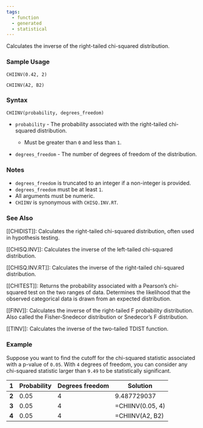 ```yaml
---
tags:
  - function
  - generated
  - statistical
---
```


Calculates the inverse of the right-tailed chi-squared distribution.

### Sample Usage

`CHIINV(0.42, 2)`

`CHIINV(A2, B2)`

### Syntax

`CHIINV(probability, degrees_freedom)`

* `probability` - The probability associated with the right-tailed chi-squared distribution.

  + Must be greater than `0` and less than `1`.
* `degrees_freedom` - The number of degrees of freedom of the distribution.

### Notes

* `degrees_freedom` is truncated to an integer if a non-integer is provided.
* `degrees_freedom` must be at least `1`.
* All arguments must be numeric.
* `CHIINV` is synonymous with `CHISQ.INV.RT`.

### See Also

[[CHIDIST]]: Calculates the right-tailed chi-squared distribution, often used in hypothesis testing.

[[CHISQ.INV]]: Calculates the inverse of the left-tailed chi-squared distribution.

[[CHISQ.INV.RT]]: Calculates the inverse of the right-tailed chi-squared distribution.

[[CHITEST]]: Returns the probability associated with a Pearson’s chi-squared test on the two ranges of data. Determines the likelihood that the observed categorical data is drawn from an expected distribution.

[[FINV]]: Calculates the inverse of the right-tailed F probability distribution. Also called the Fisher-Snedecor distribution or Snedecor’s F distribution.

[[TINV]]: Calculates the inverse of the two-tailed TDIST function.

### Example

Suppose you want to find the cutoff for the chi-squared statistic associated with a p-value of `0.05`. With `4` degrees of freedom, you can consider any chi-squared statistic larger than `9.49` to be statistically significant.

| 1 | Probability | Degrees freedom | Solution |
| --- | --- | --- | --- |
| **2** | 0.05 | 4 | 9.487729037 |
| **3** | 0.05 | 4 | =CHIINV(0.05, 4) |
| **4** | 0.05 | 4 | =CHIINV(A2, B2) |